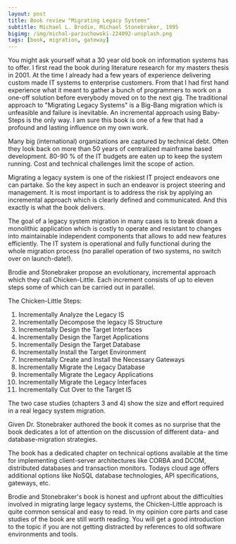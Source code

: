 ```yaml
---
layout: post
title: Book review "Migrating Legacy Systems"
subtitle: Michael L. Brodie, Michael Stonebraker, 1995
bigimg: /img/michal-parzuchowski-224092-unsplash.png
tags: [book, migration, gateway]
---
```


You might ask yourself what a 30 year old book on information systems has to offer. I first read the book during literature research for my masters thesis in 2001. At the time I already had a few years of experience delivering custom made IT systems to enterprise customers. From that I had first hand experience what it meant to gather a bunch of programmers to work on a one-off solution before everybody moved on to the next gig. The traditional approach to "Migrating Legacy Systems" is a Big-Bang migration which is unfeasible and failure is inevitable. An incremental approach using Baby-Steps is the only way. I am sure this book is one of a few that had a profound and lasting influence on my own work. 

Many big (international) organizations are captured by technical debt. Often they look back on more than 50 years of centralized mainframe based development. 80-90 % of the IT budgets are eaten up to keep the system running. Cost and technical challenges limit the scope of action.

Migrating a legacy system is one of the riskiest IT project endeavors one can partake. So the key aspect in such an endeavor is project steering and management. It is most important is to address the risk by applying an incremental approach which is clearly defined and communicated. And this exactly is what the book delivers.

The goal of a legacy system migration in many cases is to break down a monolithic application which is costly to operate and resistant to changes into maintainable independent components that allows to add new features efficiently. The IT system is operational and fully functional during the whole migration process (no parallel operation of two systems, no switch over on launch-date!).

Brodie and Stonebraker propose an evolutionary, incremental approach which they call Chicken-Little. Each increment consists of up to eleven steps some of which can be carried out in parallel.

The Chicken-Little Steps:

1. Incrementally Analyze the Legacy IS
2. Incrementally Decompose the legacy IS Structure
3. Incrementally Design the Target Interfaces
4. Incrementally Design the Target Applications
5. Incrementally Design the Target Database
6. Incrementally Install the Target Environment
7. Incrementally Create and Install the Necessary Gateways
8. Incrementally Migrate the Legacy Database
9. Incrementally Migrate the Legacy Applications
10. Incrementally Migrate the Legacy Interfaces
11. Incrementally Cut Over to the Target IS

The two case studies (chapters 3 and 4) show the size and effort required in a real legacy system migration.

Given Dr. Stonebraker authored the book it comes as no surprise that the book dedicates a lot of attention on the discussion of different data- and database-migration strategies.

The book has a dedicated chapter on technical options available at the time for implementing client-server architectures like CORBA and DCOM, distributed databases and transaction monitors. Todays cloud age offers additional options like NoSQL database technologies, API specifications, gateways, etc.

Brodie and Stonebraker's book is honest and upfront about the difficulties involved in migrating large legacy systems, the Chicken-Little approach is quite common sensical and easy to read. In my opinion core parts and case studies of the book are still worth reading. You will get a good introduction to the topic if you are not getting distracted by references to old software environments and tools.
